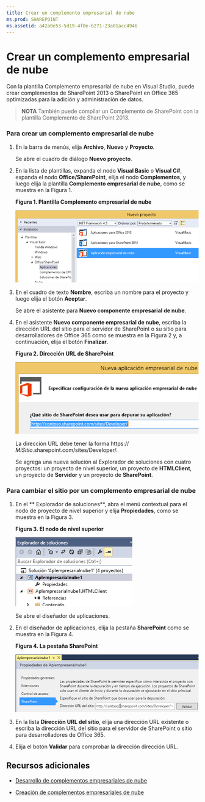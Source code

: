 ```yaml
---
title: Crear un complemento empresarial de nube
ms.prod: SHAREPOINT
ms.assetid: a42a0e53-5d19-4f0e-b271-23a01acc4946
---
```



# Crear un complemento empresarial de nube
Con la plantilla Complemento empresarial de nube en Visual Studio, puede crear complementos de SharePoint 2013 o SharePoint en Office 365 optimizadas para la adición y administración de datos.
> **NOTA**
> También puede compilar un Complemento de SharePoint con la plantilla Complemento de SharePoint 2013. 
  
    
    


### Para crear un complemento empresarial de nube


1. En la barra de menús, elija **Archivo**, **Nuevo** y **Proyecto**.
    
    Se abre el cuadro de diálogo **Nuevo proyecto**.
    
  
2. En la lista de plantillas, expanda el nodo **Visual Basic** o **Visual C#**, expanda el nodo **Office/SharePoint**, elija el nodo **Complementos**, y luego elija la plantilla **Complemento empresarial de nube**, como se muestra en la Figura 1.
    
   **Figura 1. Plantilla Complemento empresarial de nube**

  

     ![Plantilla para crear una aplicación empresarial de nube](images/CloudBusinessApptemplate.PNG)
  

  

  
3. En el cuadro de texto **Nombre**, escriba un nombre para el proyecto y luego elija el botón **Aceptar**.
    
    Se abre el asistente para **Nuevo componente empresarial de nube**.
    
  
4. En el asistente **Nuevo componente empresarial de nube**, escriba la dirección URL del sitio para el servidor de SharePoint o su sitio para desarrolladores de Office 365 como se muestra en la Figura 2 y, a continuación, elija el botón **Finalizar**.
    
   **Figura 2. Dirección URL de SharePoint**

  

     ![Dirección URL de SharePoint](images/SiteURL.PNG)
  

    La dirección URL debe tener la forma https:// _MiSitio_.sharepoint.com/sites/Developer/.
    
    Se agrega una nueva solución al Explorador de soluciones con cuatro proyectos: un proyecto de nivel superior, un proyecto de **HTMLClient**, un proyecto de **Servidor** y un proyecto de **SharePoint**.
    
  

### Para cambiar el sitio por un complemento empresarial de nube


1. En el ** Explorador de soluciones**, abra el menú contextual para el nodo de proyecto de nivel superior y elija **Propiedades**, como se muestra en la Figura 3.
    
   **Figura 3. El nodo de nivel superior**

  

     ![Nodo de proyecto de nivel superior](images/Top-levelprojectnode.PNG)
  

    Se abre el diseñador de aplicaciones.
    
  
2. En el diseñador de aplicaciones, elija la pestaña **SharePoint** como se muestra en la Figura 4.
    
   **Figura 4. La pestaña SharePoint**

  

     ![Pestaña de propiedades de SharePoint](images/SharePointtab.PNG)
  

  

  
3. En la lista **Dirección URL del sitio**, elija una dirección URL existente o escriba la dirección URL del sitio para el servidor de SharePoint o sitio para desarrolladores de Office 365.
    
  
4. Elija el botón **Validar** para comprobar la dirección dirección URL.
    
  

## Recursos adicionales
<a name="bk_addresources"> </a>


-  [Desarrollo de complementos empresariales de nube](develop-cloud-business-add-ins.md)
    
  
-  [Creación de complementos empresariales de nube](create-cloud-business-add-ins.md)
    
  

